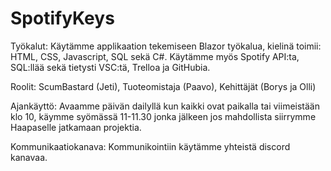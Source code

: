 # SpotifyKeys
Työkalut: Käytämme applikaation tekemiseen Blazor työkalua, kielinä toimii: HTML, CSS, Javascript, SQL sekä C#.
Käytämme myös Spotify API:ta, SQL:llää sekä tietysti VSC:tä, Trelloa ja GitHubia.

Roolit: ScumBastard (Jeti), Tuoteomistaja (Paavo), Kehittäjät (Borys ja Olli)

Ajankäyttö: Avaamme päivän dailyllä kun kaikki ovat paikalla tai viimeistään klo 10, käymme syömässä 11-11.30 jonka jälkeen jos mahdollista siirrymme Haapaselle jatkamaan projektia.

Kommunikaatiokanava: Kommunikointiin käytämme yhteistä discord kanavaa. 
